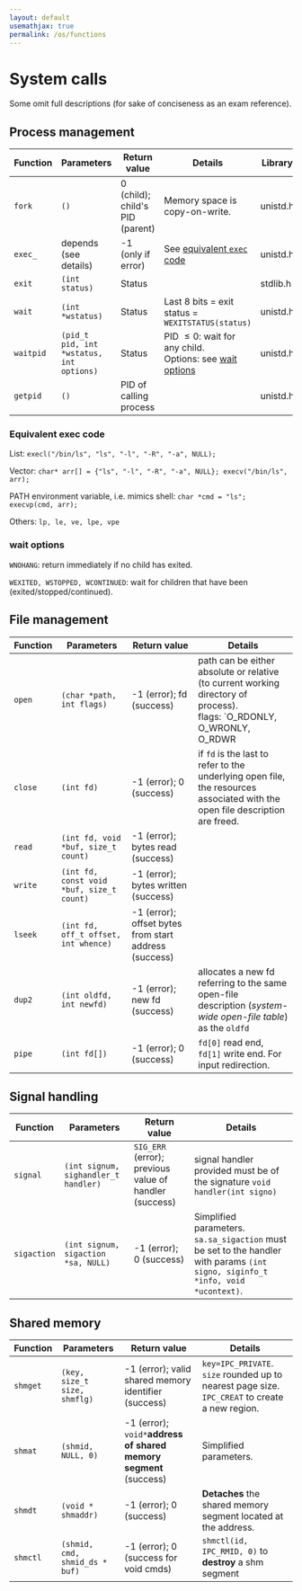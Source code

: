 ```yaml
---
layout: default
usemathjax: true
permalink: /os/functions
---
```


# System calls

Some omit full descriptions (for sake of conciseness as an exam reference).

## Process management

| Function  | Parameters                               | Return value                    | Details                                                      | Library  |
| --------- | ---------------------------------------- | ------------------------------- | ------------------------------------------------------------ | -------- |
| `fork`    | `()`                                     | 0 (child); child's PID (parent) | Memory space is copy-on-write.                               | unistd.h |
| `exec_`   | depends (see details)                    | -1 (only if error)              | See [equivalent `exec` code](#equivalent-exec-code)          | unistd.h |
| `exit`    | `(int status)`                           | Status                          |                                                              | stdlib.h |
| `wait`    | `(int *wstatus)`                         | Status                          | Last 8 bits = exit status = `WEXITSTATUS(status)`            | unistd.h |
| `waitpid` | `(pid_t pid, int *wstatus, int options)` | Status                          | PID $\leq 0$: wait for any child. <br />Options: see [wait options](#wait-options) | unistd.h |
| `getpid`  | `()`                                     | PID of calling process          |                                                              | unistd.h |

### Equivalent exec code

List: `execl("/bin/ls", "ls", "-l", "-R", "-a", NULL);`

Vector: `char* arr[] = {"ls", "-l", "-R", "-a", NULL}; execv("/bin/ls", arr);`

PATH environment variable, i.e. mimics shell: `char *cmd = "ls"; execvp(cmd, arr);`

Others: `lp, le, ve, lpe, vpe`

### wait options

`WNOHANG`: return immediately if no child has exited.

`WEXITED, WSTOPPED, WCONTINUED`: wait for children that have been (exited/stopped/continued).

## File management

| Function | Parameters                                | Return value                                          | Details                                                      |
| -------- | ----------------------------------------- | ----------------------------------------------------- | ------------------------------------------------------------ |
| `open`   | `(char *path, int flags)`                 | -1 (error); fd (success)                              | path can be either absolute or relative (to current working directory of process). <br />flags: `O_RDONLY, O_WRONLY, O_RDWR | O_CREAT | O_TRUNC`. |
| `close`  | `(int fd)`                                | -1 (error); 0 (success)                               | if `fd` is the last to refer to the underlying open file, the resources associated with the open file description are freed. |
| `read`   | `(int fd, void *buf, size_t count)`       | -1 (error); bytes read (success)                      |                                                              |
| `write`  | `(int fd, const void *buf, size_t count)` | -1 (error); bytes written (success)                   |                                                              |
| `lseek`  | `(int fd, off_t offset, int whence)`      | -1 (error); offset bytes from start address (success) |                                                              |
| `dup2`   | `(int oldfd, int newfd)`                  | -1 (error); new fd (success)                          | allocates a new fd referring to the same open-file description (*system-wide open-file table*) as the `oldfd` |
| `pipe`   | `(int fd[])`                              | -1 (error); 0 (success)                               | `fd[0]` read end, `fd[1]` write end. For input redirection.  |

## Signal handling

| Function    | Parameters                           | Return value                                           | Details                                                      |
| ----------- | ------------------------------------ | ------------------------------------------------------ | ------------------------------------------------------------ |
| `signal`    | `(int signum, sighandler_t handler)` | `SIG_ERR` (error); previous value of handler (success) | signal handler provided must be of the signature `void handler(int signo)` |
| `sigaction` | `(int signum, sigaction *sa, NULL)`  | -1 (error); 0 (success)                                | Simplified parameters. `sa.sa_sigaction` must be set to the handler with params `(int signo, siginfo_t *info, void *ucontext)`. |

## Shared memory

| Function | Parameters                     | Return value                                                 | Details                                                      |
| -------- | ------------------------------ | ------------------------------------------------------------ | ------------------------------------------------------------ |
| `shmget` | `(key, size_t size, shmflg)`   | -1 (error); valid shared memory identifier (success)         | `key=IPC_PRIVATE`. `size` rounded up to nearest page size. `IPC_CREAT` to create a new region. |
| `shmat`  | `(shmid, NULL, 0)`             | -1 (error); `void*`**address of shared memory segment** (success) | Simplified parameters.                                       |
| `shmdt`  | `(void * shmaddr)`             | -1 (error); 0 (success)                                      | **Detaches** the shared memory segment located at the address. |
| `shmctl` | `(shmid, cmd, shmid_ds * buf)` | -1 (error); 0 (success for void cmds)                        | `shmctl(id, IPC_RMID, 0)` to **destroy** a shm segment       |

